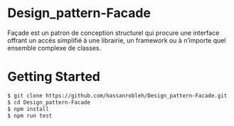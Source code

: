 # Design_pattern-Facade

Façade est un patron de conception structurel qui procure une
interface offrant un accès simplifié à une librairie, un framework
ou à n’importe quel ensemble complexe de classes.

# Getting Started

```bash
$ git clone https://github.com/hassanrobleh/Design_pattern-Facade.git
$ cd Design_pattern-Facade
$ npm install
$ npm run test
